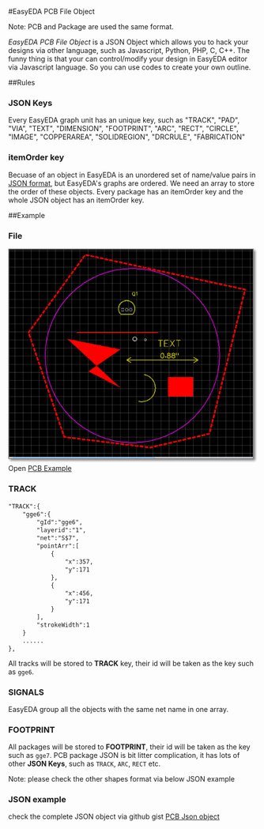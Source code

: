 #EasyEDA PCB File Object

Note: PCB and Package are used the same format. 

*EasyEDA PCB File Object* is a JSON Object which allows you to hack your designs via other language, such as Javascript, Python, PHP, C, C++. The funny thing is that your can control/modify your design in EasyEDA editor via Javascript language. So you can use codes to create your own outline.

##Rules <a name="rules"></a>
### JSON Keys
 Every EasyEDA graph unit has an unique key, such as  "TRACK", "PAD", "VIA", "TEXT", "DIMENSION", "FOOTPRINT", "ARC", "RECT", "CIRCLE", "IMAGE", "COPPERAREA", "SOLIDREGION", "DRCRULE", "FABRICATION"

### itemOrder key
   Becuase of an object in EasyEDA  is an unordered set of name/value pairs in [JSON format](http://json.org/), but EasyEDA's graphs are ordered. We need an array to store the order of these objects. Every package has an itemOrder key and the whole JSON object has an itemOrder key.

##Example <a name="example"></a>
### File

![](./images/filePCBJson.png)  
Open [PCB Example ](http://easyeda.com/file_view_PCB-File-Object_T97H30mki.htm)

### TRACK
    "TRACK":{
        "gge6":{
            "gId":"gge6",
            "layerid":"1",
            "net":"S$7",
            "pointArr":[
                {
                    "x":357,
                    "y":171
                },
                {
                    "x":456,
                    "y":171
                }
            ],
            "strokeWidth":1
        }
		......
    },

All tracks will be stored to **TRACK** key, their id will be taken as the key such as `gge6`.

### SIGNALS
EasyEDA group all the objects with the same net name in one array.  
### FOOTPRINT
  All packages will be stored to **FOOTPRINT**, their id will be taken as the key such as `gge7`. PCB package JSON is bit litter complication, it has lots of other **JSON Keys**, such as `TRACK`, `ARC`, `RECT` etc.

Note: please check the other shapes format via below JSON example 
### JSON example
check the complete JSON object via github gist [PCB Json object](https://gist.github.com/071d4680dcdbf6bf9dd6.git)
<script src="https://gist.github.com/dillonHe/071d4680dcdbf6bf9dd6.js"></script>
